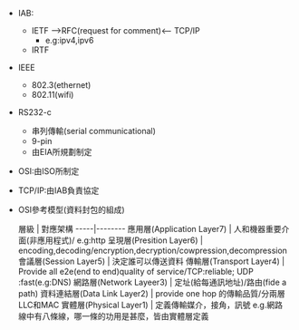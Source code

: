 * IAB:
  * IETF -->RFC(request for comment)<-- TCP/IP
    * e.g:ipv4,ipv6
  * IRTF
* IEEE
  * 802.3(ethernet)
  * 802.11(wifi)
* RS232-c
  * 串列傳輸(serial communicational)
  * 9-pin
  * 由EIA所規劃制定
* OSI:由ISO所制定
* TCP/IP:由IAB負責協定

* OSI參考模型(資料封包的組成)

  層級 | 對應架構
-----|--------
應用層(Application Layer7) | 人和機器重要介面(非應用程式)/ e.g:http
呈現層(Presition Layer6)  |  encoding,decoding/encryption,decryption/cowpression,decompression
會議層(Session Layer5) | 決定誰可以傳送資料
傳輸層(Transport Layer4) | Provide all e2e(end to end)quality of service/TCP:reliable; UDP :fast(e.g:DNS)
網路層(Network Layeer3) | 定址(給每通訊地址)/路由(fide a path)
資料連結層(Data Link Layer2) | provide one hop 的傳輸品質/分兩層LLC和MAC
實體層(Physical Layer1) | 定義傳輸媒介，接角，訊號 e.g.網路線中有八條線，哪一條的功用是甚麼，皆由實體層定義
  
